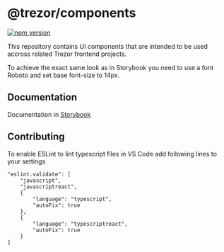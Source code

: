 # @trezor/components

[![npm version](https://badge.fury.io/js/trezor-ui-components.svg)](https://badge.fury.io/js/trezor-ui-components)

This repository contains UI components that are intended to be used accross related Trezor frontend projects.

To achieve the exact same look as in Storybook you need to use a font Roboto and set base font-size to 14px.

## Documentation

Documentation in [Storybook](https://suite-dev.sldev.cz/components/develop/)


## Contributing

To enable ESLint to lint typescript files in VS Code add following lines to your settings
```
"eslint.validate": [
    "javascript",
    "javascriptreact",
    {
        "language": "typescript",
        "autoFix": true
    },
    {
        "language": "typescriptreact",
        "autoFix": true
    }
]

```
